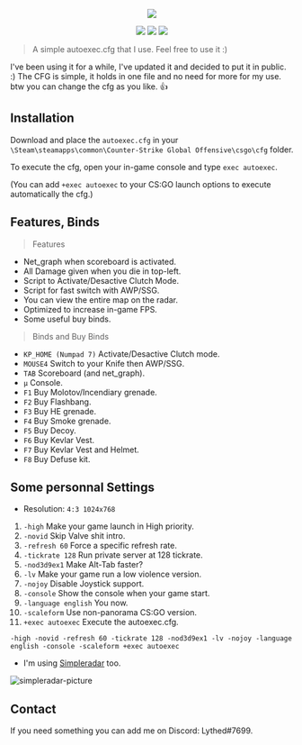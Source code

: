<p align="center">
  <img src="https://i.imgur.com/eI9JHdW.png">
</p>
<p align="center">
  <img src="https://forthebadge.com/images/badges/made-with-crayons.svg">
  <img src="https://forthebadge.com/images/badges/for-you.svg">
  <img src="https://forthebadge.com/images/badges/check-it-out.svg">
</p>

> A simple autoexec.cfg that I use. Feel free to use it :)

I've been using it for a while, I've updated it and decided to put it in public. :)
The CFG is simple, it holds in one file and no need for more for my use. btw you can change the cfg as you like. 👍

## Installation

Download and place the `autoexec.cfg` in your `\Steam\steamapps\common\Counter-Strike Global Offensive\csgo\cfg` folder.

To execute the cfg, open your in-game console and type `exec autoexec`.

(You can add `+exec autoexec` to your CS:GO launch options to execute automatically the cfg.)

## Features, Binds
> Features
* Net_graph when scoreboard is activated.
* All Damage given when you die in top-left.
* Script to Activate/Desactive Clutch Mode.
* Script for fast switch with AWP/SSG.
* You can view the entire map on the radar.
* Optimized to increase in-game FPS.
* Some useful buy binds.

> Binds and Buy Binds
* `KP_HOME (Numpad 7)` Activate/Desactive Clutch mode.
* `MOUSE4` Switch to your Knife then AWP/SSG.
* `TAB` Scoreboard (and net_graph).
* `µ` Console.
* `F1` Buy Molotov/Incendiary grenade.
* `F2` Buy Flashbang.
* `F3` Buy HE grenade.
* `F4` Buy Smoke grenade.
* `F5` Buy Decoy.
* `F6` Buy Kevlar Vest.
* `F7` Buy Kevlar Vest and Helmet.
* `F8` Buy Defuse kit.

## Some personnal Settings
* Resolution: `4:3 1024x768`

1. `-high` Make your game launch in High priority.
2. `-novid` Skip Valve shit intro.
3. `-refresh 60` Force a specific refresh rate.
4. `-tickrate 128` Run private server at 128 tickrate.
5. `-nod3d9ex1` Make Alt-Tab faster?
6. `-lv` Make your game run a low violence version.
7. `-nojoy` Disable Joystick support.
8. `-console` Show the console when your game start.
9. `-language english` You now.
10. `-scaleform` Use non-panorama CS:GO version.
11. `+exec autoexec` Execute the autoexec.cfg.

`-high -novid -refresh 60 -tickrate 128 -nod3d9ex1 -lv -nojoy -language english -console -scaleform +exec autoexec`

* I'm using [Simpleradar](http://www.simpleradar.com/) too.

![simpleradar-picture](https://i.imgur.com/GHQGqXQ.png)

## Contact

If you need something you can add me on Discord: Lythed#7699.
